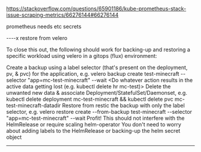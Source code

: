 

https://stackoverflow.com/questions/65901186/kube-prometheus-stack-issue-scraping-metrics/66276144#66276144

prometheus needs etc secrets

----x
restore from velero

To close this out, the following should work for backing-up and restoring a specific workload using velero in a gitops (flux) environment:

Create a backup using a label selector (that's present on the deployment, pv, & pvc) for the application, e.g. velero backup create test-minecraft --selector "app=mc-test-minecraft" --wait
<Do whatever action results in the active data getting lost (e.g. kubectl delete hr mc-test)>
Delete the unwanted new data & associate Deployment/StatefulSet/Daemonset, e.g. kubectl delete deployment mc-test-minecraft && kubectl delete pvc mc-test-minecraft-datadir
Restore from restic the backup with only the label selector, e.g. velero restore create --from-backup test-minecraft --selector "app=mc-test-minecraft" --wait
Profit!
This should not interfere with the HelmRelease or require scaling helm-operator
You don't need to worry about adding labels to the HelmRelease or backing-up the helm secret object

----
